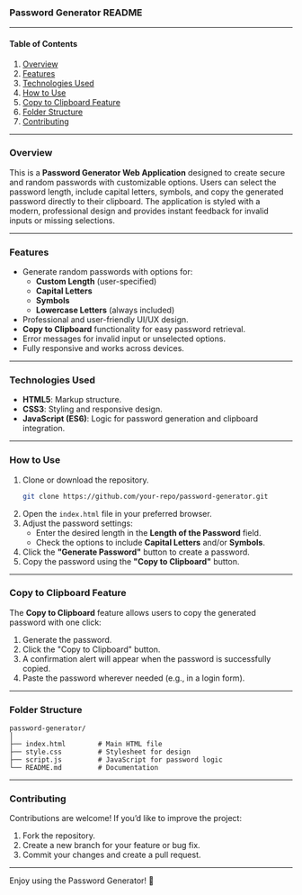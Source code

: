 ### Password Generator README

---

#### Table of Contents
1. [Overview](#overview)
2. [Features](#features)
3. [Technologies Used](#technologies-used)
4. [How to Use](#how-to-use)
5. [Copy to Clipboard Feature](#copy-to-clipboard-feature)
6. [Folder Structure](#folder-structure)
7. [Contributing](#contributing)

---

### Overview
This is a **Password Generator Web Application** designed to create secure and random passwords with customizable options. Users can select the password length, include capital letters, symbols, and copy the generated password directly to their clipboard. The application is styled with a modern, professional design and provides instant feedback for invalid inputs or missing selections.

---

### Features
- Generate random passwords with options for:
  - **Custom Length** (user-specified)
  - **Capital Letters**
  - **Symbols**
  - **Lowercase Letters** (always included)
- Professional and user-friendly UI/UX design.
- **Copy to Clipboard** functionality for easy password retrieval.
- Error messages for invalid input or unselected options.
- Fully responsive and works across devices.

---

### Technologies Used
- **HTML5**: Markup structure.
- **CSS3**: Styling and responsive design.
- **JavaScript (ES6)**: Logic for password generation and clipboard integration.

---

### How to Use
1. Clone or download the repository.
   ```bash
   git clone https://github.com/your-repo/password-generator.git
   ```
2. Open the `index.html` file in your preferred browser.
3. Adjust the password settings:
   - Enter the desired length in the **Length of the Password** field.
   - Check the options to include **Capital Letters** and/or **Symbols**.
4. Click the **"Generate Password"** button to create a password.
5. Copy the password using the **"Copy to Clipboard"** button.

---

### Copy to Clipboard Feature
The **Copy to Clipboard** feature allows users to copy the generated password with one click:
1. Generate the password.
2. Click the "Copy to Clipboard" button.
3. A confirmation alert will appear when the password is successfully copied.
4. Paste the password wherever needed (e.g., in a login form).

---

### Folder Structure
```
password-generator/
│
├── index.html        # Main HTML file
├── style.css         # Stylesheet for design
├── script.js         # JavaScript for password logic
└── README.md         # Documentation
```

---

### Contributing
Contributions are welcome! If you’d like to improve the project:
1. Fork the repository.
2. Create a new branch for your feature or bug fix.
3. Commit your changes and create a pull request.

---

Enjoy using the Password Generator! 🎉